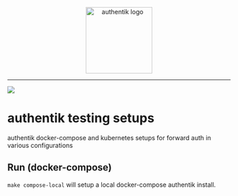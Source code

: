 <p align="center">
    <img src="https://goauthentik.io/img/icon_top_brand_colour.svg" height="150" alt="authentik logo">
</p>

---

[![](https://img.shields.io/discord/809154715984199690?label=Discord&style=for-the-badge)](https://discord.gg/jg33eMhnj6)

# authentik testing setups

authentik docker-compose and kubernetes setups for forward auth in various configurations

## Run (docker-compose)

`make compose-local` will setup a local docker-compose authentik install.


